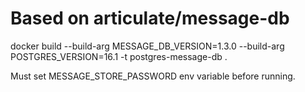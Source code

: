 # Based on articulate/message-db

docker build --build-arg MESSAGE_DB_VERSION=1.3.0 --build-arg POSTGRES_VERSION=16.1 -t postgres-message-db .

Must set MESSAGE_STORE_PASSWORD env variable before running.